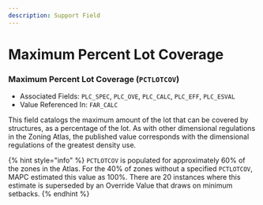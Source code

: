 ```yaml
---
description: Support Field
---
```


# Maximum Percent Lot Coverage

### Maximum Percent Lot Coverage \(`PCTLOTCOV`\) 

* Associated Fields: `PLC_SPEC`, `PLC_OVE`, `PLC_CALC`, `PLC_EFF`, `PLC_ESVAL` 
* Value Referenced In: `FAR_CALC` 

This field catalogs the maximum amount of the lot that can be covered by structures, as a percentage of the lot. As with other dimensional regulations in the Zoning Atlas, the published value corresponds with the dimensional regulations of the greatest density use. 

{% hint style="info" %}
`PCTLOTCOV` is populated for approximately 60% of the zones in the Atlas. For the 40% of zones without a specified `PCTLOTCOV`, MAPC estimated this value as 100%. There are 20 instances where this estimate is superseded by an Override Value that draws on minimum setbacks. 
{% endhint %}



